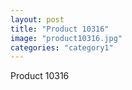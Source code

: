 ```yaml
---
layout: post
title: "Product 10316"
image: "product10316.jpg"
categories: "category1"
---
```

Product 10316
